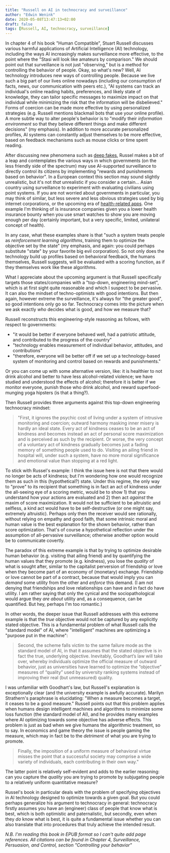 ```yaml
---
title: "Russell on AI in technocracy and surveillance"
author: "Edwin Wenink"
date: 2020-05-08T13:47:13+02:00
draft: false
tags: [Russell, AI, technocracy, surveillance]
---
```


In chapter 4 of his book "Human Compatible", Stuart Russell discusses various harmful applications of Artificial Intelligence (AI) technology, including the ways AI increasingly makes surveillance more effective, to the point where the "Stasi will look like amateurs by comparison."
We should point out that surveillance is not just "observing," but is a method for controlling the behavior of people.
Okay, so what's new?
Well, AI technology introduces new ways of controlling people.
Because we live such a big part of our lives online nowadays (including our consumption of facts, news, our communication with peers etc.), "AI systems can track an individual's online reading habits, preferences, and likely state of knowledge, they can tailor specific messages to maximize impact on that individual while minimizing the risk that the information will be disbelieved."
Forms of coercion can be made more effective by using personalized strategies (e.g. Russell mentions blackmail bots that use your online profile).
A more subtle way to alter people's behavior is to "modify their *information environment* so that they believe different things and make different decisions" (my emphasis).
In addition to more accurate personalized profiles, AI systems can constantly adjust themselves to be more effective, based on feedback mechanisms such as mouse clicks or time spent reading.

After discussing new phenomena such as [deep fakes](https://www.edwinwenink.xyz/posts/37-deepfakes/), Russel makes a bit of a leap and contemplates the various ways in which governments (on the less friendly side of the spectrum) may use AI-supported surveillance to directly control its citizens by implementing "rewards and punishments based on behavior".
In a European context this section may sound slightly unrealistic, but it's not *that* unrealistic if you consider a certain... Asian country using surveillance to experiment with evaluating civilians using point systems.
If you are not worried about governments in particular, you may think of similar, but less severe and less obvious strategies used by big internet corporations, or the upcoming era of [ health-related apps](https://www.edwinwenink.xyz/posts/46-ai_and_healthcare/).
One example I'm thinking of is insurance companies given you a lower health insurance bounty when you use smart watches to show you are moving enough per day (certainly important, but a very specific, limited, unilateral concept of health).

In any case, what these examples share is that "such a system treats people as *reinforcement learning algorithms*, training them to optimize the objective set by the state" (my emphasis, and again: you could perhaps substitute "state" by your favorite big evil corporation).
So not only does the technology build up profiles based on behavioral feedback, the humans themselves, Russell suggests, will be evaluated with a scoring function, as if they themselves work like these algorithms.

What I appreciate about the upcoming argument is that Russell specifically targets those states/companies with a "top-down, engineering mind-set", which is at first sight quite reasonable and which I suspect to be pervasive. 
It can also the mindset of techno-optimists with good intentions.
But then again, however extreme the surveillance, it's always for "the greater good", so good intentions only go so far.
Technocracy comes into the picture when we ask exactly *who* decides what is good, and how we measure that?

Russell reconstructs this engineering-style reasoning as follows, with respect to governments:

- "it would be better if everyone behaved well, had a patriotic attitude, and contributed to the progress of the country"
- "technology enables measurement of individual behavior, attitudes, and contributions"
- "therefore, everyone will be better off if we set up a technology-based system of monitoring and control based on rewards and punishments."

Or you can come up with some alternative version, like: it is healthier to not drink alcohol and better to have less alcohol-related violence; we have studied and understood the effects of alcohol; therefore it is better if we monitor everyone, punish those who drink alcohol, and reward superfood-munging yoga hipsters (is that a thing?). 

Then Russell provides three arguments against this top-down engineering technocracy mindset:

> "First, it ignores the psychic cost of living under a system of intrusive monitoring and coercion; outward harmony masking inner misery is hardly an ideal state. Every act of kindness ceases to be an act of kindness and becomes instead an act of personal score maximization and is perceived as such by the recipient. Or worse, the very concept of a voluntary act of kindness gradually becomes just a fading memory of something people used to do. Visiting an ailing friend in hospital will, under such a system, have no more moral significance and emotional value than stopping at a red light.

To stick with Russel's example: I think the issue here is not that there would no longer be acts of kindness; but I'm wondering how one would recognize them as such in this (hypothetical?) state.
Under this regime, the only way to "prove" to its recipient that something is in fact an act of kindness under the all-seeing eye of a scoring metric, would be to show 1) that you understand how your actions are evaluated and 2) then act *against* the maxim of score maximization.
It would not be sufficient to be altruistic and selfless, a kind act would have to be self-destructive (or one might say, extremely altruistic).
Perhaps only then the receiver would see rationally, without relying on empathy and good faith, that some intrinsic moral and human value is the best explanation for the shown behavior, rather than score optimization.
That's of course a hypothetical reflection under the assumption of all-pervasive surveillance; otherwise another option would be to communicate covertly. 

The paradox of this extreme example is that by trying to optimize desirable human behavior (e.g. visiting that ailing friend) and by quantifying the human values that they promote (e.g. kindness), you lose the *quality* of what is sought after, similar to the capitalist perversion of friendship or love when they become part of an economy of (monetary) exchange.
Friendship or love cannot be part of a contract, because that would imply you can *demand* some utility from the other and *enforce* this demand. 
(I am not denying that friendships and love relationships can have and in fact do have utility. 
I am rather saying that only the cynical and the sociopathological would argue they *are about* utility and, as a consequence, can be quantified.
But hey, perhaps I'm too romantic.)

In other words, the deeper issue that Russell addresses with this extreme example is that the *true* objective would not be captured by any explicitly stated objective.
This is a fundamental problem of what Russell calls the "standard model" of AI, where "intelligent" machines are optimizing a "purpose put in the machine":

> Second, the scheme falls victim to the same failure mode as the standard model of AI, in that it assumes that the stated objective is in fact the true, underlying objective. Inevitably, Goodhart’s law will take over, whereby individuals optimize the official measure of outward behavior, just as universities have learned to optimize the “objective” measures of “quality” used by university ranking systems instead of improving their real (but unmeasured) quality.

I was unfamiliar with Goodhart's law, but Russell's explanation is exceptionally clear (and the university example is awfully accurate).
Marilyn Strathern's paraphrase is elucidating: "When a measure becomes a target, it ceases to be a good measure."
Russell points out that this problem applies when humans design intelligent machines and algorithms to minimize some loss function (the standard model of AI), and he provides many examples where AI optimizing towards some objective has adverse effects.
This problem is just as bad when we give humans the algorithmic treatment, so to say.
In economics and game theory the issue is people gaming the measure, which may in fact be to the *detriment* of what you are trying to promote.

> Finally, the imposition of a uniform measure of behavioral virtue misses the point that a successful society may comprise a wide variety of individuals, each contributing in their own way."

The latter point is relatively self-evident and adds to the earlier reasoning: can you capture the *quality* you are trying to promote by subjugating people to a relatively uniform quantitative measure?

Russel's book in particular deals with the problem of specifying objectives in AI technology designed to optimize towards a given goal.
But you could perhaps generalize his argument to technocracy in general: technocracy firstly assumes you have an (engineer) class of people that know what is best, which is both optimistic and paternalistic, but secondly, even when they *do* know what is best, it is quite a fundamental issue whether you can also translate that into procedures that truly achieve the intended result.

*N.B. I'm reading this book in EPUB format so I can't quite add page references. All citations can be found in Chapter 4, Surveillance, Persuasion, and Control, section "Controlling your behavior"*

